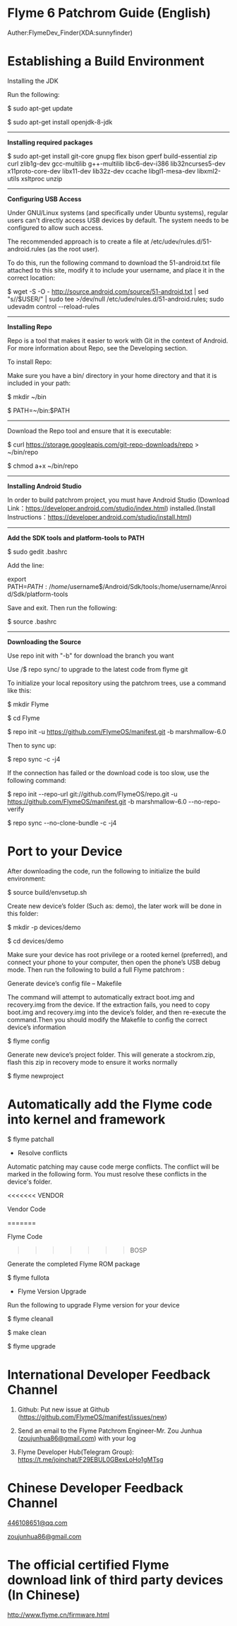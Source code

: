 # Flyme 6 Patchrom Guide (English)
Auther:FlymeDev_Finder(XDA:sunnyfinder)

# Establishing a Build Environment

Installing the JDK</b>

Run the following:

  $ sudo apt-get update

  $ sudo apt-get install openjdk-8-jdk

--------
<b>Installing required packages</b>

  $ sudo apt-get install git-core gnupg flex bison gperf build-essential zip curl zlib1g-dev gcc-multilib g++-multilib libc6-dev-i386 lib32ncurses5-dev x11proto-core-dev libx11-dev lib32z-dev ccache libgl1-mesa-dev libxml2-utils xsltproc unzip

--------

<b>Configuring USB Access</b>

Under GNU/Linux systems (and specifically under Ubuntu systems), regular users can't directly access USB devices by default. The system needs to be configured to allow such access.

The recommended approach is to create a file at /etc/udev/rules.d/51-android.rules (as the root user).

To do this, run the following command to download the 51-android.txt file attached to this site, modify it to include your username, and place it in the correct location:

  $ wget -S -O - http://source.android.com/source/51-android.txt | sed "s/<username>/$USER/" | sudo tee >/dev/null /etc/udev/rules.d/51-android.rules; sudo udevadm control --reload-rules

--------

<b>Installing Repo</b>

Repo is a tool that makes it easier to work with Git in the context of Android. For more information about Repo, see the Developing section.

To install Repo:

Make sure you have a bin/ directory in your home directory and that it is included in your path:

  $ mkdir ~/bin

  $ PATH=~/bin:$PATH

--------
Download the Repo tool and ensure that it is executable:

  $ curl https://storage.googleapis.com/git-repo-downloads/repo > ~/bin/repo

  $ chmod a+x ~/bin/repo

--------

<b>Installing Android Studio</b>

In order to build patchrom project, you must have Android Studio (Download Link：https://developer.android.com/studio/index.html) installed.(Install Instructions：https://developer.android.com/studio/install.html)

--------

<b>Add the SDK tools and platform-tools to PATH</b>

$ sudo gedit .bashrc

Add the line:

export PATH=$PATH:/home/$username$/Android/Sdk/tools:/home/username/Anroid/Sdk/platform-tools

Save and exit. Then run the following:

$ source .bashrc

--------

<b>Downloading the Source</b>

Use repo init with "-b" for download the branch you want

Use /$ repo sync/ to upgrade to the latest code from flyme git

To initialize your local repository using the patchrom trees, use a command like this:

$ mkdir Flyme

$ cd Flyme

$ repo init -u https://github.com/FlymeOS/manifest.git -b marshmallow-6.0

Then to sync up:

$ repo sync -c -j4

If the connection has failed or the download code is too slow, use the following command:

$ repo init --repo-url git://github.com/FlymeOS/repo.git -u https://github.com/FlymeOS/manifest.git -b marshmallow-6.0 --no-repo-verify

$ repo sync --no-clone-bundle -c -j4

# Port to your Device

After downloading the code, run the following to initialize the build environment:

$ source build/envsetup.sh

Create new device’s folder (Such as: demo), the later work will be done in this folder:

$ mkdir -p devices/demo

$ cd devices/demo

Make sure your device has root privilege or a rooted kernel (preferred), and connect your phone to your computer, then open the phone’s USB debug mode. Then run the following to build a full Flyme patchrom :

Generate device’s config file – Makefile

The command will attempt to automatically extract boot.img and recovery.img from the device. If the extraction fails, you need to copy boot.img and recovery.img into the device’s folder, and then re-execute the command.Then you should modify the Makefile to config the correct device’s information

$ flyme config      

Generate new device’s project folder. This will generate a stockrom.zip, flash this zip in recovery mode to ensure it works normally

$ flyme newproject

# Automatically add the Flyme code into kernel and framework

$ flyme patchall    

* Resolve conflicts

Automatic patching may cause code merge conflicts. The conflict will be marked in the following form. You must resolve these conflicts in the device's folder.

<<<<<<< VENDOR

  Vendor Code
  
=======

  Flyme Code
  
>>>>>>> BOSP

Generate the completed Flyme ROM package

$ flyme fullota

* Flyme Version Upgrade

Run the following to upgrade Flyme version for your device

$ flyme cleanall

$ make clean

$ flyme upgrade

# International Developer Feedback Channel

1. Github: Put new issue at Github (https://github.com/FlymeOS/manifest/issues/new)

2. Send an email to the Flyme Patchrom Engineer-Mr. Zou Junhua (zoujunhua86@gmail.com) with your log

3. Flyme Developer Hub(Telegram Group): https://t.me/joinchat/F29EBUL0GBexLoHo1gMTsg

# Chinese Developer Feedback Channel

446108651@qq.com

zoujunhua86@gmail.com


# The official certified Flyme download link of third party devices (In Chinese)

http://www.flyme.cn/firmware.html
